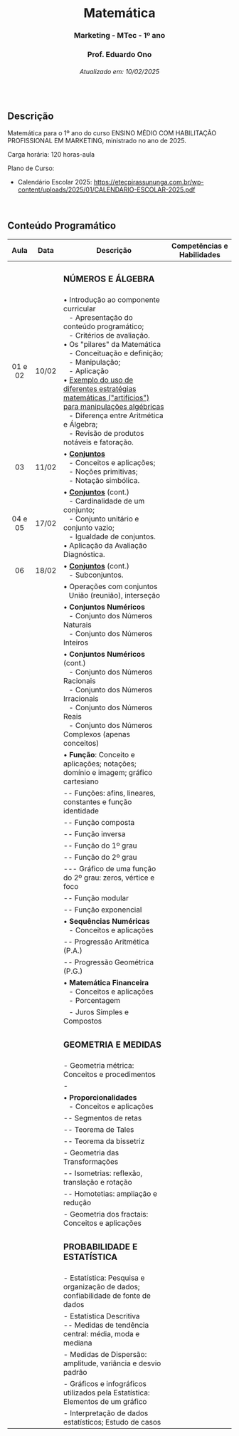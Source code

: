 <h1 align="center">Matemática</h1>
<h3 align="center">Marketing - MTec - 1º ano</h3>
<h3 align="center">Prof. Eduardo Ono</h3>
<h6 align="center">Atualizado em: 10/02/2025</h6>

&nbsp;

## Descrição

Matemática para o 1º ano do curso ENSINO MÉDIO COM HABILITAÇÃO PROFISSIONAL EM MARKETING, ministrado no ano de 2025.

Carga horária: 120 horas-aula

Plano de Curso:

* Calendário Escolar 2025: <https://etecpirassununga.com.br/wp-content/uploads/2025/01/CALENDARIO-ESCOLAR-2025.pdf>

&nbsp;

## Conteúdo Programático

|   Aula  | Data  | Descrição | Competências e Habilidades |
|   :-:   |  :-:  | --- | --- |
|         |       | <h3>NÚMEROS E ÁLGEBRA</h3> | |
| 01 e 02 | 10/02 | &bull; Introdução ao componente curricular<br>&ensp; - Apresentação do conteúdo programático;<br>&ensp; - Critérios de avaliação.<br>&bull; Os "pilares" da Matemática<br>&ensp; - Conceituação e definição;<br>&ensp; - Manipulação;<br>&ensp; - Aplicação<br>&bull; [Exemplo do uso de diferentes estratégias matemáticas ("artifícios") para manipulações algébricas](https://github.com/eduardo-ono/Fundamentos-de-Matematica/blob/main/conteudo/04-exponenciais-e-logaritmos/exercicios-resolvidos/exr-2021-08-01.ipynb)<br>&ensp; - Diferença entre Aritmética e Álgebra;<br>&ensp; - Revisão de produtos notáveis e fatoração. | |
|   03    | 11/02 | &bull; [__Conjuntos__]<br>&ensp; - Conceitos e aplicações;<br>&ensp; - Noções primitivas;<br>&ensp; - Notação simbólica.<br> | |
| 04 e 05 | 17/02 | &bull; [__Conjuntos__] (cont.)<br>&ensp; - Cardinalidade de um conjunto;<br>&ensp; - Conjunto unitário e conjunto vazio;<br>&ensp; - Igualdade de conjuntos.<br>&bull; Aplicação da Avaliação Diagnóstica. | |
|   06    | 18/02 | &bull; [__Conjuntos__] (cont.)<br>&ensp; - Subconjuntos. |
|      |       | &bull; Operações com conjuntos<br>&ensp; União (reunião), interseção | |
|      |       | &bull; __Conjuntos Numéricos__<br>&ensp; - Conjunto dos Números Naturais<br>&ensp; - Conjunto dos Números Inteiros | |
|      |       | &bull; __Conjuntos Numéricos__ (cont.)<br>&ensp; - Conjunto dos Números Racionais<br>&ensp; - Conjunto dos Números Irracionais<br>&ensp; - Conjunto dos Números Reais<br>&ensp; - Conjunto dos Números Complexos (apenas conceitos) | |
|      |       | &bull; __Função__: Conceito e aplicações; notações; domínio e imagem; gráfico cartesiano | |
|      |       | -- Funções: afins, lineares, constantes e função identidade | |
|      |       | -- Função composta | |
|      |       | -- Função inversa | |
|      |       | -- Função do 1º grau | |
|      |       | -- Função do 2º grau | |
|      |       | --- Gráfico de uma função do 2º grau: zeros, vértice e foco | |
|      |       | -- Função modular | |
|      |       | -- Função exponencial | |
|      |       | &bull; __Sequências Numéricas__<br>&ensp; - Conceitos e aplicações<br> | |
|      |       | -- Progressão Aritmética (P.A.) | |
|      |       | -- Progressão Geométrica (P.G.) | |
|      |       | &bull; __Matemática Financeira__<br>&ensp; - Conceitos e aplicações<br>&ensp; - Porcentagem | |
|      |       | &ensp; - Juros Simples e Compostos | |
|      |       | <h3>GEOMETRIA E MEDIDAS</h3> | |
|      |       | - Geometria métrica: Conceitos e procedimentos | |
|      |       | - | |
|      |       | &bull; __Proporcionalidades__<br>&ensp; - Conceitos e aplicações | |
|      |       | -- Segmentos de retas | |
|      |       | -- Teorema de Tales | |
|      |       | -- Teorema da bissetriz | |
|      |       | - Geometria das Transformações | |
|      |       | -- Isometrias: reflexão, translação e rotação | |
|      |       | -- Homotetias: ampliação e redução | |
|      |       | - Geometria dos fractais: Conceitos e aplicações | |
|      |       | <h3>PROBABILIDADE E ESTATÍSTICA</h3> | |
|      |       | - Estatística: Pesquisa e organização de dados; confiabilidade de fonte de dados | |
|      |       | - Estatística Descritiva<br>-- Medidas de tendência central: média, moda e mediana | |
|      |       | - Medidas de Dispersão: amplitude, variância e desvio padrão | |
|      |       | - Gráficos e infográficos utilizados pela Estatística: Elementos de um gráfico | |
|      |       | - Interpretação de dados estatísticos; Estudo de casos | |

[__Conjuntos__]: https://github.com/eduardo-ono/Fundamentos-de-Matematica/tree/main/conteudo/02-conjuntos/02-conjuntos/conjuntos.ipynb

&nbsp;
